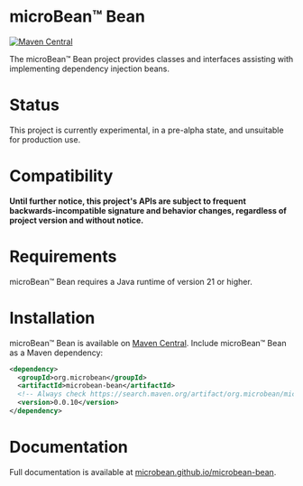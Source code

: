 # microBean™ Bean

[![Maven Central](https://img.shields.io/maven-central/v/org.microbean/microbean-bean.svg?label=Maven%20Central)](https://search.maven.org/artifact/org.microbean/microbean-bean)

The microBean™ Bean project provides classes and interfaces assisting with implementing dependency injection beans.

# Status

This project is currently experimental, in a pre-alpha state, and unsuitable for production use.

# Compatibility

**Until further notice, this project's APIs are subject to frequent backwards-incompatible signature and behavior
changes, regardless of project version and without notice.**

# Requirements

microBean™ Bean requires a Java runtime of version 21 or higher.

# Installation

microBean™ Bean is available on [Maven Central](https://search.maven.org/).  Include microBean™ Bean as a Maven
dependency:

```xml
<dependency>
  <groupId>org.microbean</groupId>
  <artifactId>microbean-bean</artifactId>
  <!-- Always check https://search.maven.org/artifact/org.microbean/microbean-bean for up-to-date available versions. -->
  <version>0.0.10</version>
</dependency>
```

# Documentation

Full documentation is available at [microbean.github.io/microbean-bean](https://microbean.github.io/microbean-bean/).
